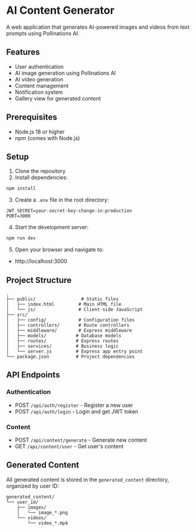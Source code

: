 # AI Content Generator

A web application that generates AI-powered images and videos from text prompts using Pollinations AI.

## Features

- User authentication
- AI image generation using Pollinations AI
- AI video generation
- Content management
- Notification system
- Gallery view for generated content

## Prerequisites

- Node.js 18 or higher
- npm (comes with Node.js)

## Setup

1. Clone the repository
2. Install dependencies:
```bash
npm install
```

3. Create a `.env` file in the root directory:
```env
JWT_SECRET=your-secret-key-change-in-production
PORT=3000
```

4. Start the development server:
```bash
npm run dev
```

5. Open your browser and navigate to:
- http://localhost:3000

## Project Structure

```
.
├── public/                 # Static files
│   ├── index.html         # Main HTML file
│   └── js/                # Client-side JavaScript
├── src/
│   ├── config/            # Configuration files
│   ├── controllers/       # Route controllers
│   ├── middleware/        # Express middleware
│   ├── models/           # Database models
│   ├── routes/           # Express routes
│   ├── services/         # Business logic
│   └── server.js         # Express app entry point
└── package.json          # Project dependencies
```

## API Endpoints

### Authentication
- POST `/api/auth/register` - Register a new user
- POST `/api/auth/login` - Login and get JWT token

### Content
- POST `/api/content/generate` - Generate new content
- GET `/api/content/user` - Get user's content

## Generated Content

All generated content is stored in the `generated_content` directory, organized by user ID:

```
generated_content/
└── user_id/
    ├── images/
    │   └── image_*.png
    └── videos/
        └── video_*.mp4
```